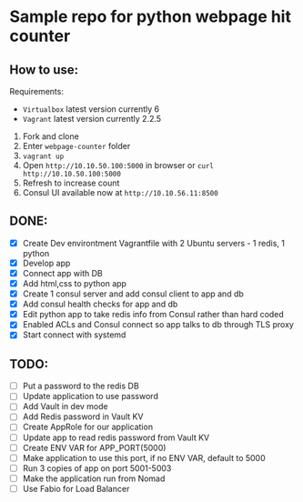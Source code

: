 # Sample repo for python webpage hit counter


## How to use:
Requirements:
	
- `Virtualbox` latest version currently 6
- `Vagrant` latest version currently 2.2.5
	

1. Fork and clone
2. Enter `webpage-counter` folder
3. `vagrant up`
4. Open `http://10.10.50.100:5000` in browser or `curl http://10.10.50.100:5000`
5. Refresh to increase count
6. Consul UI available now at `http://10.10.56.11:8500`


## DONE:

- [x] Create Dev environtment Vagrantfile with 2 Ubuntu servers - 1 redis, 1 python
- [x] Develop app
- [x] Connect app with DB
- [x] Add html,css to python app
- [x] Create 1 consul server and add consul client to app and db
- [x] Add consul health checks for app and db
- [x] Edit python app to take redis info from Consul rather than hard coded
- [x] Enabled ACLs and Consul connect so app talks to db through TLS proxy
- [x] Start connect with systemd

## TODO:

- [ ] Put a password to the redis DB
- [ ] Update application to use password
- [ ] Add Vault in dev mode
- [ ] Add Redis password in Vault KV
- [ ] Create AppRole for our application
- [ ] Update app to read redis password from Vault KV
- [ ] Create ENV VAR for APP_PORT(5000)
- [ ] Make application to use this port, if no ENV VAR, default to 5000
- [ ] Run 3 copies of app on port 5001-5003
- [ ] Make the application run from Nomad
- [ ] Use Fabio for Load Balancer
